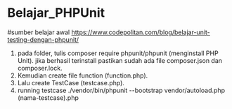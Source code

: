 # Belajar_PHPUnit

#sumber belajar awal https://www.codepolitan.com/blog/belajar-unit-testing-dengan-phpunit/

1. pada folder, tulis composer require phpunit/phpunit (menginstall PHP Unit). jika berhasil terinstall pastikan sudah ada file composer.json dan composer.lock.
2. Kemudian create file function (function.php).
3. Lalu create TestCase (testcase.php).
4. running testcase ./vendor/bin/phpunit --bootstrap vendor/autoload.php (nama-testcase).php

